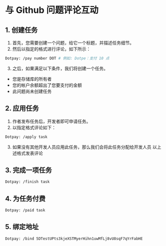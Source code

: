 # 与 Github 问题评论互动

## 1. 创建任务

1) 首先，您需要创建一个问题，给它一个标题，并描述任务细节。
2) 然后以指定的格式进行评论，如下所示：

```bash
Dotpay: /pay number DOT # 例如: Dotpe：支付 10 点
```

3) 之后，如果满足以下条件，我们将创建一个任务。

- 您是存储库的所有者
- 您的帐户余额超出了您要支付的金额
- 此问题尚未创建任务

## 2. 应用任务

1) 作者发布任务后，开发者即可申请任务。
2) 以指定格式评论如下：

```bash
Dotpay: /apply task
```

3) 如果没有其他开发人员应用此任务，那么我们会将此任务分配给开发人员
   以上述格式发表评论

## 3. 完成一项任务

```bash
Dotpay: /finish task
```

## 4. 为任务付费

```bash
Dotpay: /paid task
```

## 5. 绑定地址

```bash
Dotpay: /bind 5DTestUPts3kjeXSTMyerHihn1uwMfLj8vU8sqF7qYrFabHE
```
